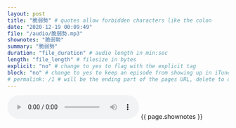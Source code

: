```yaml
---
layout: post
title: "脆弱勢" # quotes allow forbidden characters like the colon
date: "2020-12-19 00:09:49"
file: "/audio/脆弱勢.mp3"
shownotes: "脆弱勢"
summary: "脆弱勢"
duration: "file_duration" # audio length in min:sec
length: "file_length" # filesize in bytes
explicit: "no" # change to yes to flag with the explicit tag
block: "no" # change to yes to keep an episode from showing up in iTunes
# permalink: /1 # will be the ending part of the pages URL, delete to default to the title
---
```


<audio controls>
<source src="{{site.url}}{{site.baseurl}}{{ page.file }}" type="audio/x-mp3">
Your browser does not support the audio element.
</audio>
{{ page.shownotes }}
